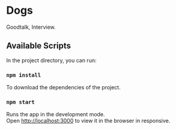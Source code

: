 # Dogs

Goodtalk, Interview.

## Available Scripts

In the project directory, you can run:

### `npm install`

To download the dependencies of the project.

### `npm start`

Runs the app in the development mode.<br>
Open [http://localhost:3000](http://localhost:3000) to view it in the browser in responsive.
